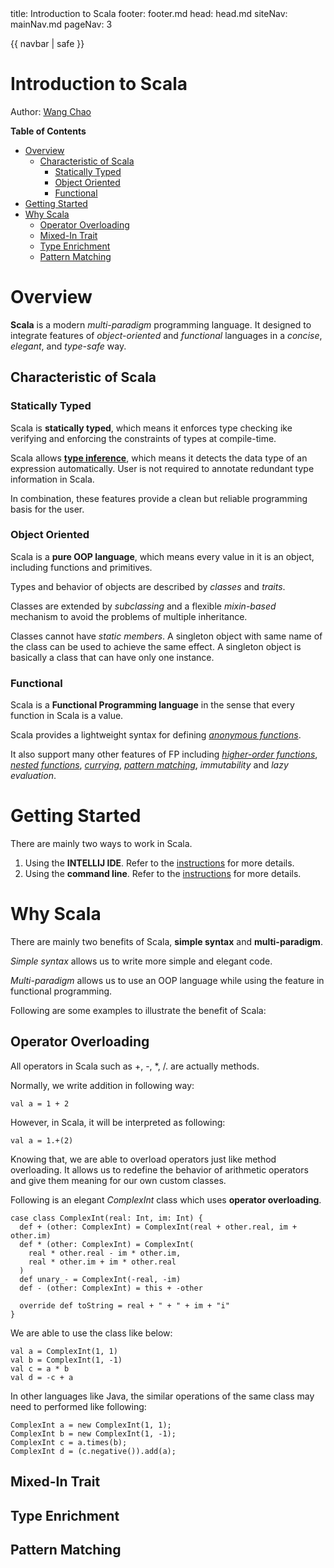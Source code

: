 <frontmatter>
  title: Introduction to Scala
  footer: footer.md
  head: head.md
  siteNav: mainNav.md
  pageNav: 3
</frontmatter>

{{ navbar | safe }}

<div class="website-content">

# Introduction to Scala

Author: [Wang Chao](https://github.com/fzdy1914)

**Table of Contents**

* [Overview](#overview)
  * [Characteristic of Scala](#characteristic-of-scala)
    * [Statically Typed](#statically-typed)
    * [Object Oriented](#object-oriented)
    * [Functional](#functional)
* [Getting Started](#getting-started)
* [Why Scala](#why-scala)
  * [Operator Overloading](#operator-overloading)
  * [Mixed-In Trait](#mixed-in-trait)
  * [Type Enrichment](#type-enrichment)
  * [Pattern Matching](#pattern-matching)

# Overview

**Scala** is a modern *multi-paradigm* programming language. It designed to integrate features of 
*object-oriented* and *functional* languages in a *concise*, *elegant*, and *type-safe* way.

## Characteristic of Scala

### Statically Typed
Scala is **statically typed**, which means it enforces type checking ike verifying and enforcing the constraints of 
types at compile-time. 

Scala allows [**type inference**](https://docs.scala-lang.org/tour/type-inference.html), which means it detects the data 
type of an expression automatically. User is not required to annotate redundant type information in Scala. 

In combination, these features provide a clean but reliable programming basis for the user.

### Object Oriented
Scala is a **pure OOP language**, which means every value in it is an object, including functions and primitives.

Types and behavior of objects are described by *classes* and *traits*. 

Classes are extended by *subclassing* and a flexible *mixin-based* mechanism to avoid the problems of multiple inheritance.

Classes cannot have *static members*. A singleton object with same name of the class can be used to achieve the same effect. 
A singleton object is basically a class that can have only one instance.

### Functional
Scala is a **Functional Programming language** in the sense that every function in Scala is a value. 

Scala provides a lightweight syntax for defining [*anonymous functions*](https://docs.scala-lang.org/tour/basics.html#functions).

It also support many other features of FP including [*higher-order functions*](https://docs.scala-lang.org/tour/higher-order-functions.html), 
[*nested functions*](https://docs.scala-lang.org/tour/nested-functions.html), [*currying*](https://docs.scala-lang.org/tour/multiple-parameter-lists.html), 
[*pattern matching*](https://docs.scala-lang.org/tour/pattern-matching.html), *immutability* and *lazy evaluation*.

# Getting Started
There are mainly two ways to work in Scala.

1. Using the **INTELLIJ IDE**. Refer to the [instructions](https://docs.scala-lang.org/getting-started-intellij-track/getting-started-with-scala-in-intellij.html) for more details.
2. Using the **command line**. Refer to the [instructions](https://docs.scala-lang.org/getting-started-sbt-track/getting-started-with-scala-and-sbt-on-the-command-line.html) for more details.

# Why Scala
There are mainly two benefits of Scala, **simple syntax** and **multi-paradigm**. 

*Simple syntax* allows us to write more simple and elegant code. 

*Multi-paradigm* allows us to use an OOP language while using the feature in functional programming. 

Following are some examples to illustrate the benefit of Scala:

## Operator Overloading
All operators in Scala such as +, -, *, /. are actually methods.

Normally, we write addition in following way:

`val a = 1 + 2`

However, in Scala, it will be interpreted as following:

`val a = 1.+(2)`

Knowing that, we are able to overload operators just like method overloading. It allows us to redefine the behavior of
arithmetic operators and give them meaning for our own custom classes.

Following is an elegant *ComplexInt* class which uses **operator overloading**.

```
case class ComplexInt(real: Int, im: Int) {
  def + (other: ComplexInt) = ComplexInt(real + other.real, im + other.im)
  def * (other: ComplexInt) = ComplexInt(
    real * other.real - im * other.im,
    real * other.im + im * other.real
  )
  def unary_- = ComplexInt(-real, -im)
  def - (other: ComplexInt) = this + -other

  override def toString = real + " + " + im + "i"
}
```

We are able to use the class like below:

```
val a = ComplexInt(1, 1)
val b = ComplexInt(1, -1)
val c = a * b
val d = -c + a
```

In other languages like Java, the similar operations of the same class may need to performed like following:

```
ComplexInt a = new ComplexInt(1, 1);
ComplexInt b = new ComplexInt(1, -1);
ComplexInt c = a.times(b);
ComplexInt d = (c.negative()).add(a);
```


## Mixed-In Trait

## Type Enrichment

## Pattern Matching



</div>
